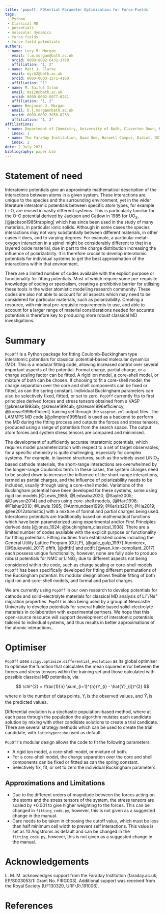 ```yaml
---
title: 'popoff: POtential Parameter Optimisation for Force-Fields'
tags:
 - Python
 - Classical MD
 - potentials
 - molecular dynamics
 - force-fields
 - force field potentials
authors:
 - name: Lucy M. Morgan
   email: l.m.morgan@bath.ac.uk
   orcid: 0000-0002-6432-3760
   affiliation: "1, 2"
 - name: Matt J. Clarke
   email: mjc62@bath.ac.uk
   orcid: 0000-0003-1371-4160
   affiliation: "1"
 - name: M. Saiful Islam
   email: msi20@bath.ac.uk
   orcid: 0000-0002-8077-6241
   affiliation: "1, 2"
 - name: Benjamin J. Morgan
   email: b.j.morgan@bath.ac.uk
   orcid: 0000-0002-3056-8233
   affiliation: "1, 2"
affiliations:
 - name: Department of Chemistry, University of Bath, Claverton Down, UK, BA2 7AY
   index: 1
 - name: The Faraday Institution, Quad One, Harwell Campus, Didcot, OX11 0RA, UK 
   index: 2
date: 2 July 2021
bibliography: paper.bib
---
```


# Statement of need
Interatomic potentials give an approximate mathematical description of the interactions between atoms in a given system. These interactions are unique to the species and the surrounding environment, yet in the wider literature interatomic potentials between specific atom types, for example Li-O, are reused in vastly different systems. This is particularly familiar for the O-O potential derived by Jackson and Catlow in 1985 for UO$_2$, [@jackson1985trapping] which has since been used in the study of many materials, in particular ionic solids. Although in some cases the species interactions may not vary substantially between different materials, in other cases it does, and to varying degrees. For example, a particular metal-oxygen interaction in a spinel might be considerably different to that in a layered oxide material, due in part to the charge distribution increasing the influence of polarizability. It is therefore crucial to develop interatomic potentials for individual systems to get the best approximation of the interactions within that environment.

There are a limited number of codes available with the explicit purpose or functionality for fitting potentials. Most of which require some pre-requisite knowledge of coding or specialism, creating a prohibitive barrier for utilising these tools in the wider atomistic modelling research community. These codes are also not able to account for all aspects which may need to be considered for particular materials, such as polarizability. Creating a resource, with minimal pre-requisite requirements to use, and able to account for a larger range of material considerations needed for accurate potentials is therefore key to producing more robust classical MD investigations.

# Summary
`PopOff` is a Python package for fitting Coulomb-Buckingham type interatomic potentials for classical potential-based molecular dynamics (MD). This is a modular fitting code, allowing increased control over several important aspects of the potential. Formal charge, partial charge, or a charge scaling factor can be fitted. A rigid ion model, a core-shell model, or mixture of both can be chosen. If choosing to fit a core-shell model, the charge separation over the core and shell components can be fixed or fitted, as can the spring constant. Individual Buckingham parameters can also be selectively fixed, fittted, or set to zero. `PopOff` currently fits to first principles derived forces and stress tensors obtained from a VASP [@kresse1993ab; @kresse1994ab; @kresse1996efficiency; @kresse1996efficient] training set through the `vasprun.xml` output files. The LAMMPS MD code [@plimpton1995fast] is used as a backend to perform the MD during the fitting process and outputs the forces and stress tensors, produced using a range of potentials from the search space. The output atom forces and system stress tensors are compared and minimised.

The development of sufficiently accurate interatomic potentials, which requires model parameterization with respect to a set of target observables, for a specific chemistry is quite challenging, especially for complex systems. For example, in layered structures, such as the widely used LiNiO$_2$ based cathode materials, the short-range interactions are overwhelmed by the longer-range Coulombic term. In these cases, the system charges need to be scaled down to increase the influence of the short-range interactions, termed as partial charges, and the influence of polarizability needs to be included, usually through using a core-shell model. Variations of the Buckingham potential have been developed for these systems, some using rigid ion models,[@Lewis_1985; @Ledwaba2020; @Sayle2005; @Dawson2014] and others using core-shell models, [@Hart1998; @Fisher2010; @Lewis_1985; @Ammundsen1999; @Kerisit2014; @He2019; @lee2012atomistic] with a mixture of formal and partial charges being used. Interatomic potentials are traditionally based on mathematical functions which have been parameterized using experimental and/or First Principles derived data [@jones_1924; @buckingham_classical_1938]. There are a limited number of codes available with the explicit purpose or functionality for fitting potentials. Fitting routines from established codes including the General Utility Lattice Program (GULP), [@gale_gulp_1997] Atomicrex, [@Stukowski_2017] dftfit, [@dftfit] and potfit [@wen_kim-compliant_2017] each possess unique functionality, however, none are fully able to produce robust potentials for NMC or LiNiO$_2$ due to different aspects not being considered within the code, such as charge scaling or core-shell models. `PopOff` has been specifically developed for fitting different permutations of the Buckingham potential. Its modular design allows flexible fitting of both rigid ion and core-shell models, and formal and partial charges. 

We are currently using `PopOff` in our own research to develop potentials for cathode and solid-electrolyte materials for classical MD analysis of Li$^+$/Na$^+$ migration properties. `PopOff` is also being used by a group at Newcastle University to develop potentials for several halide based solid-electrolyte materials in collaboration with experimental partners. We hope that this open-source resource will support development of interatomic potentials tailored to individual systems, and thus results in better approximations of the atomic interactions.

# Optimiser
`PopOff` uses `scipy.optimize.differential_evolution` as its global optimiser to optimise the function that calculates the mean squared error between the forces and stress tensors within the training set and those calculated with possible classical MD potentials, via:

$$
\chi^{2} = \frac{1}{n} \sum_{i=1}^{n}(Y_{i} - \hat{Y}_{i})^{2}
$$

where $n$ is the number of data points, $Y_i$ is the observed values, and $\hat{Y}_i$ is the predicted values.

Differential evolution is a stochastic population-based method, where at each pass through the population the algorithm mutates each candidate solution by mixing with other candidate solutions to create a trial candidate. There are several strategy methods which can be used to create the trial candidate, with `latinhypercube` used as default.

`PopOff`'s modular design allows the code to fit the following parameters:

- A rigid ion model, a core-shell model, or mixture of both.
- For a core-shell model, the charge separation over the core and shell components can be fixed or fittted as can the spring constant.
- Selectively fix, fit, or set to zero the individual Buckingham parameters.

## Approximations and Limitations
- Due to the different orders of magnitude between the forces acting on the atoms and the stress tensors of the system, the stress tensors are scaled by $*0.001$ to give higher weighting to the forces. This can be changed in `fitting_code.py`, however, this is not given as a suggested change in the manual.
- Care needs to be taken in choosing the cutoff value, which must be less than half minimum cell width to prevent self interactions. This value is set as 10 Angstroms as default and can be changed in the `fitting_code.py`, however, this is not given as a suggested change in the manual.

# Acknowledgements
L. M. M. acknowledges support from the Faraday Institution (faraday.ac.uk; EP/S003053/1: Grant No. FIRG003). Additional support was received from the Royal Society (UF130329, URF``\``R``\``191006). 

# References
